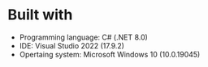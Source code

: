 # Built with
- Programming language: C# (.NET 8.0)
- IDE: Visual Studio 2022 (17.9.2)
- Opertaing system: Microsoft Windows 10 (10.0.19045)


